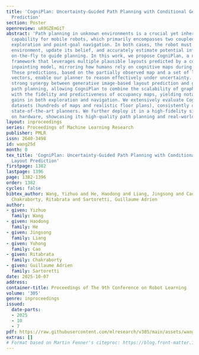 ```yaml
---
title: 'CogniPlan: Uncertainty-Guided Path Planning with Conditional Generative Layout
  Prediction'
section: Poster
openreview: uA9GZEmGiT
abstract: 'Path planning in unknown environments is a crucial yet inherently challenging
  capability for mobile robots, which primarily encompasses two coupled tasks: autonomous
  exploration and point-goal navigation. In both cases, the robot must perceive the
  environment, update its belief, and accurately estimate potential information gain
  on-the-fly to guide planning. In this work, we propose CogniPlan, a novel path planning
  framework that leverages multiple plausible layouts predicted by a conditional generative
  inpainting model, mirroring how humans rely on cognitive maps during navigation.
  These predictions, based on the partially observed map and a set of layout conditioning
  vectors, enable our planner to reason effectively under uncertainty. We demonstrate
  strong synergy between generative image-based layout prediction and graph-attention-based
  path planning, allowing CogniPlan to combine the scalability of graph representations
  with the fidelity and predictiveness of occupancy maps, yielding notable performance
  gains in both exploration and navigation. We extensively evaluate CogniPlan on two
  datasets (hundreds of maps and realistic floor plans), consistently outperforming
  state-of-the-art planners. We further deploy it in a high-fidelity simulator and
  on hardware, showcasing its high-quality path planning and real-world applicability.'
layout: inproceedings
series: Proceedings of Machine Learning Research
publisher: PMLR
issn: 2640-3498
id: wang25d
month: 0
tex_title: 'CogniPlan: Uncertainty-Guided Path Planning with Conditional Generative
  Layout Prediction'
firstpage: 1382
lastpage: 1396
page: 1382-1396
order: 1382
cycles: false
bibtex_author: Wang, Yizhuo and He, Haodong and Liang, Jingsong and Cao, Yuhong and
  Chakraborty, Ritabrata and Sartoretti, Guillaume Adrien
author:
- given: Yizhuo
  family: Wang
- given: Haodong
  family: He
- given: Jingsong
  family: Liang
- given: Yuhong
  family: Cao
- given: Ritabrata
  family: Chakraborty
- given: Guillaume Adrien
  family: Sartoretti
date: 2025-10-07
address:
container-title: Proceedings of The 9th Conference on Robot Learning
volume: '305'
genre: inproceedings
issued:
  date-parts:
  - 2025
  - 10
  - 7
pdf: https://raw.githubusercontent.com/mlresearch/v305/main/assets/wang25d/wang25d.pdf
extras: []
# Format based on Martin Fenner's citeproc: https://blog.front-matter.io/posts/citeproc-yaml-for-bibliographies/
---
```

